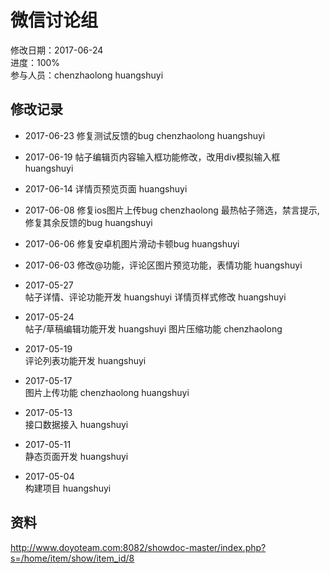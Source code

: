 # 微信讨论组
修改日期：2017-06-24  
进度：100%  
参与人员：chenzhaolong huangshuyi

## 修改记录
- 2017-06-23
修复测试反馈的bug chenzhaolong huangshuyi

- 2017-06-19
帖子编辑页内容输入框功能修改，改用div模拟输入框 huangshuyi

- 2017-06-14
详情页预览页面 huangshuyi

- 2017-06-08
修复ios图片上传bug chenzhaolong
最热帖子筛选，禁言提示,修复其余反馈的bug huangshuyi

- 2017-06-06
修复安卓机图片滑动卡顿bug huangshuyi

- 2017-06-03
修改@功能，评论区图片预览功能，表情功能 huangshuyi

- 2017-05-27   
帖子详情、评论功能开发 huangshuyi
详情页样式修改 huangshuyi

- 2017-05-24   
帖子/草稿编辑功能开发  huangshuyi
图片压缩功能 chenzhaolong

- 2017-05-19   
评论列表功能开发 huangshuyi

- 2017-05-17   
图片上传功能 chenzhaolong huangshuyi

- 2017-05-13   
接口数据接入 huangshuyi

- 2017-05-11   
静态页面开发 huangshuyi
 
- 2017-05-04   
构建项目 huangshuyi


## 资料

http://www.doyoteam.com:8082/showdoc-master/index.php?s=/home/item/show/item_id/8


